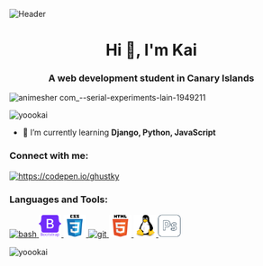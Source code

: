 
![Header](https://files.catbox.moe/o8r1o0.png)
<h1 align="center">Hi 👋, I'm Kai</h1>
<h3 align="center">A web development student in Canary Islands</h3>

![animesher com_--serial-experiments-lain-1949211](https://github.com/YoooKai/YoooKai/assets/145053705/cea1556b-b2f4-4be9-a894-62bba5a7f052)


<p align="left"> <img src="https://komarev.com/ghpvc/?username=yoookai&label=Profile%20views&color=0e75b6&style=flat" alt="yoookai" /> </p>


- 🌱 I’m currently learning **Django, Python, JavaScript**


<h3 align="left">Connect with me:</h3>
<p align="left">
<a href="https://codepen.io/ghustky" target="blank"><img align="center" src="https://raw.githubusercontent.com/rahuldkjain/github-profile-readme-generator/master/src/images/icons/Social/codepen.svg" alt="https://codepen.io/ghustky" height="30" width="40" /></a>
</p>

<h3 align="left">Languages and Tools:</h3>
<p align="left"> <a href="https://www.gnu.org/software/bash/" target="_blank" rel="noreferrer"> <img src="https://www.vectorlogo.zone/logos/gnu_bash/gnu_bash-icon.svg" alt="bash" width="40" height="40"/> </a> <a href="https://getbootstrap.com" target="_blank" rel="noreferrer"> <img src="https://raw.githubusercontent.com/devicons/devicon/master/icons/bootstrap/bootstrap-plain-wordmark.svg" alt="bootstrap" width="40" height="40"/> </a> <a href="https://www.w3schools.com/css/" target="_blank" rel="noreferrer"> <img src="https://raw.githubusercontent.com/devicons/devicon/master/icons/css3/css3-original-wordmark.svg" alt="css3" width="40" height="40"/> </a> <a href="https://git-scm.com/" target="_blank" rel="noreferrer"> <img src="https://www.vectorlogo.zone/logos/git-scm/git-scm-icon.svg" alt="git" width="40" height="40"/> </a> <a href="https://www.w3.org/html/" target="_blank" rel="noreferrer"> <img src="https://raw.githubusercontent.com/devicons/devicon/master/icons/html5/html5-original-wordmark.svg" alt="html5" width="40" height="40"/> </a> <a href="https://www.linux.org/" target="_blank" rel="noreferrer"> <img src="https://raw.githubusercontent.com/devicons/devicon/master/icons/linux/linux-original.svg" alt="linux" width="40" height="40"/> </a> <a href="https://www.photoshop.com/en" target="_blank" rel="noreferrer"> <img src="https://raw.githubusercontent.com/devicons/devicon/master/icons/photoshop/photoshop-line.svg" alt="photoshop" width="40" height="40"/> </a> </p>

<p><img align="center" src="https://github-readme-stats.vercel.app/api/top-langs?username=yoookai&show_icons=true&locale=en&layout=compact" alt="yoookai" /></p>

